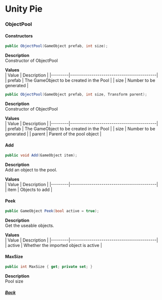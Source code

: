 # Unity Pie

### ObjectPool
#### Constructors
``` cs
public ObjectPool(GameObject prefab, int size);
```
**Description**  
Constructor of ObjectPool  
  
**Values**  
| Value | Description |
|---------|--------------------------------------------|
| prefab | The GameObject to be created in the Pool |
| size | Number to be generated |
  
``` cs
public ObjectPool(GameObject prefab, int size, Transform parent);
```
**Description**  
Constructor of ObjectPool  
  
**Values**  
| Value | Description |
|---------|--------------------------------------------|
| prefab | The GameObject to be created in the Pool |
| size | Number to be generated |
| parent | Parent of the pool object |
  
#### Add
``` cs
public void Add(GameObject item);
```
**Description**  
Add an object to the pool.  
  
**Values**  
| Value | Description |
|---------|--------------------------------------------|
| item | Objects to add |
  
#### Peek
``` cs
public GameObject Peek(bool active = true);
```
**Description**  
Get the useable objects.  
  
**Values**  
| Value | Description |
|---------|--------------------------------------------|
| active | Whether the imported object is active |
  
#### MaxSize
``` cs
public int MaxSize { get; private set; }
```
**Description**  
Pool size  
  
##### [Back](index.html)